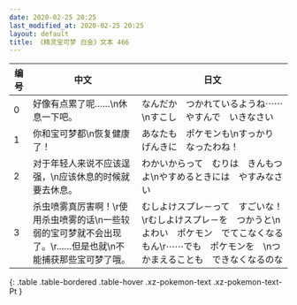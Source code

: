 ```yaml
---
date: 2020-02-25 20:25
last_modified_at: 2020-02-25 20:25
layout: default
title: 《精灵宝可梦 白金》文本 466
---
```

| 编号 | 中文 | 日文 |
| ---- | ---- | ---- |
| 0 | 好像有点累了呢……\n休息一下吧。 | なんだか　つかれているようね⋯⋯\nすこし　やすんで　いきなさい |
| 1 | 你和宝可梦都\n恢复健康了！ | あなたも　ポケモンも\nすっかり　げんきに　なったわね！ |
| 2 | 对于年轻人来说不应该逞强，\n应该休息的时候就要去休息。 | わかいからって　むりは　きんもつよ\nやすめるときには　やすみなさい |
| 3 | 杀虫喷雾真厉害啊！\r使用杀虫喷雾的话\n一些较弱的宝可梦就不会出现了。\r……但是也就\n不能捕获那些宝可梦了哦。 | むしよけスプレ－って　すごいな！\rむしよけスプレ－を　つかうと\nよわい　ポケモン　でてこなくなるもん\r⋯⋯でも　ポケモンを　\nつかまえることも　できなくなるのな |
{: .table .table-bordered .table-hover .xz-pokemon-text .xz-pokemon-text-Pt }